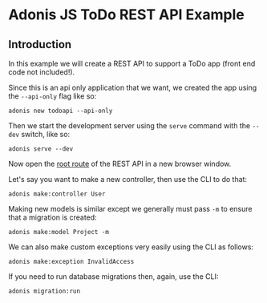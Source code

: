 # Adonis JS ToDo REST API Example

## Introduction

In this example we will create a REST API to support a ToDo app (front end code not included!). 

Since this is an api only application that we want, we created the app using the `--api-only` flag like so:

```
adonis new todoapi --api-only
```

Then we start the development server using the `serve` command with the `--dev` switch, like so:

```
adonis serve --dev
```

Now open the [root route](http://127.0.0.1:3333) of the REST API in a new browser window.

Let's say you want to make a new controller, then use the CLI to do that:

```
adonis make:controller User
```

Making new models is similar except we generally must pass `-m` to ensure that a migration is created:

```
adonis make:model Project -m

```

We can also make custom exceptions very easily using the CLI as follows:

```
adonis make:exception InvalidAccess
```

If you need to run database migrations then, again, use the CLI:

```
adonis migration:run
```
